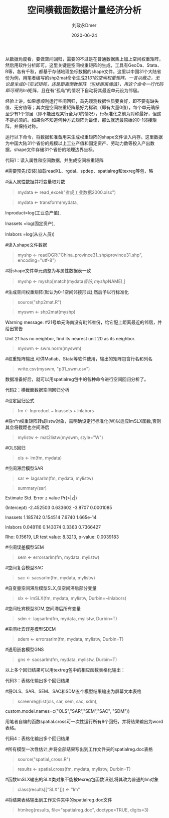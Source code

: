 ﻿---
layout:     post
title:      空间横截面数据计量经济分析
subtitle:   
date:       2020-06-24
author:     刘政永Dmer
header-img: img/post-bg-dmers.jpg
catalog: true
tags:
    - 听取树蛙一篇
---

从数据角度看，要做空间回归，需要的不过是在普通数据集上加上空间权重矩阵，然后用软件分析即可。这里关键是空间权重矩阵的生成，工具有GeoDa、Stata、R等，各有千秋，都基于存储地理坐标数据的shape文件。这里以中国31个大陆省份为例，用笔者编写的shp2mat命令生成31*31的空间权重矩阵。一言以蔽之，无论是生成0-1形式矩阵，还是距离倒数矩阵（包括距离阈值），用这个命令一行代码即可得到n*n矩阵，且在有“孤岛”的情况下自动将其最近单元设为邻居。

经验上讲，如果想顺利运行空间回归，首先观测数据性质要良好，即不要有缺失值、无穷值等；其次是空间权重矩阵最好为稀疏（即有大量0值），每个单元确保至少有1个邻居（即不能出现某行全为0的情况），行标准化之前为对称最好，但这不是必须的。如果你不知道何种方式矩阵为最佳，那么就选最原始的0-1邻接矩阵，并保持对称。

运行以下命令，将数据和准备用来生成权重矩阵的shape文件读入内存。这里数据为中国大陆31个省份的规模以上工业产值和固定资产、劳动力数等投入产出数据，shape文件存储31个省份的地理边界坐标。

代码1：读入属性和空间数据，并生成空间权重矩阵

#需要预先(安装)加载readXL、rgdal、spdep、spatialreg和texreg等包，略

#读入属性数据并将变量取对数

> mydata <- read_excel("省规工业数据2000.xlsx")

> mydata <- transform(mydata,

lnproduct=log(工业总产值),

lnassets =log(固定资产),

lnlabors =log(从业人员))

#读入shape文件数据

> myshp <- readOGR("China_province31_shp\\province31.shp", encoding="utf-8")

#将shape文件单元调整为与属性数据表一致

> myshp <- myshp[match(mydata$省份, myshp$NAME),]

#生成空间权重矩阵(默认为0-1空间邻接形式),然后予以行标准化

> source("shp2mat.R")

> myswm <- shp2mat(myshp)

Warning message: #21号单元海南没有毗邻省份，给它配上距离最近的邻居，并给出警告

Unit 21 has no neighbor, find its nearest unit 20 as its neighbor.

> myswm <- swm.norm(myswm)

#权重矩阵输出,可供Matlab、Stata等软件使用，输出的矩阵包含行名和列名

> write.csv(myswm, "p31_swm.csv")

数据准备好后，就可以用spatialreg包中的各种命令进行空间回归分析了。

代码2：横截面数据空间回归分析

#设定回归公式

> fm <- lnproduct ~ lnassets + lnlabors

#将n*n权重矩阵转成listw对象，需明确设定行标准化(W)以适应lmSLX函数,否则其会将截距也空间滞后

> mylistw <- mat2listw(myswm, style="W")

#OLS回归

> ols <- lm(fm, mydata)

#空间滞后模型SAR

> sar <- lagsarlm(fm, mydata, mylistw)

> summary(sar)

Estimate Std. Error z value Pr(>|z|)

(Intercept) -2.452503 0.633602 -3.8707 0.0001085

lnassets 1.185742 0.154514 7.6740 1.665e-14

lnlabors 0.048116 0.143074 0.3363 0.7366427

Rho: 0.15619, LR test value: 8.3213, p-value: 0.0039183

#空间误差模型SEM

> sem <- errorsarlm(fm, mydata, mylistw)

#空间复合模型SAC

> sac <- sacsarlm(fm, mydata, mylistw)

#自变量空间滞后模型SLX,仅空间滞后部分变量

> slx <- lmSLX(fm, mydata, mylistw, Durbin=~lnlabors)

#空间杜宾模型SDM,空间滞后所有变量

> sdm <- lagsarlm(fm, mydata, mylistw, Durbin=T)

#空间杜宾误差模型SDEM

> sdem <- errorsarlm(fm, mydata, mylistw, Durbin=T)

#通用嵌套模型GNS

> gns <- sacsarlm(fm, mydata, mylistw, Durbin=T)

以上多个回归结果可以用textreg包中的相应函数表格化输出：

代码3：表格化输出多个回归结果

#将OLS、SAR、SEM、SAC和SDM五个模型结果输出为屏幕文本表格

> screenreg(list(ols, sar, sem, sac, sdm),

custom.model.names=c("OLS","SAR","SEM","SAC", "SDM"))

用笔者自编的函数spatial.cross可一次性运行所有8个回归，并将结果输出为word表格。

代码4：表格化输出多个回归结果

#所有模型一次性估计,并将全部结果写出到工作文件夹的spatialreg.doc表格

> source("spatial_cross.R")

> results <- spatial.cross(fm, mydata, mylistw, Durbin=T)

#函数lmSLX输出的SLX类对象不能被texreg包函数识别,将其改为普通的lm对象

> class(results[["SLX"]]) <- "lm"

#将结果表格输出到工作文件夹中的spatialreg.doc文件

> htmlreg(results, file="spatialreg.doc", doctype=TRUE, digits=3)
